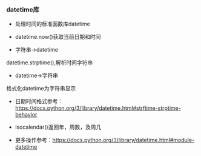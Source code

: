 ### datetime库

- 处理时间的标准函数库datetime


- datetime.now()获取当前日期和时间


- 字符串->datetime</br>


datetime.strptime(),解析时间字符串

- datetime->字符串</br>


格式化datetime为字符串显示

- 日期时间格式参考：https://docs.python.org/3/library/datetime.html#strftime-strptime-behavior

- isocalendar()返回年，周数，及周几

- 更多操作参考：https://docs.python.org/3/library/datetime.html#module-datetime



